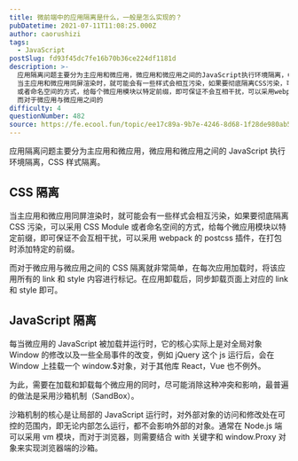 ```yaml
---
title: 微前端中的应用隔离是什么，一般是怎么实现的？
pubDatetime: 2021-07-11T11:08:25.000Z
author: caorushizi
tags:
  - JavaScript
postSlug: fd93f45dc7fe16b70b36ce224df1181d
description: >-
  应用隔离问题主要分为主应用和微应用，微应用和微应用之间的JavaScript执行环境隔离，CSS样式隔离。 CSS隔离
  当主应用和微应用同屏渲染时，就可能会有一些样式会相互污染，如果要彻底隔离CSS污染，可以采用CSS Module
  或者命名空间的方式，给每个微应用模块以特定前缀，即可保证不会互相干扰，可以采用webpack的postcss插件，在打包时添加特定的前缀。
  而对于微应用与微应用之间的
difficulty: 4
questionNumber: 482
source: https://fe.ecool.fun/topic/ee17c89a-9b7e-4246-8d68-1f28de980ab5
---
```


应用隔离问题主要分为主应用和微应用，微应用和微应用之间的 JavaScript 执行环境隔离，CSS 样式隔离。

## CSS 隔离

当主应用和微应用同屏渲染时，就可能会有一些样式会相互污染，如果要彻底隔离 CSS 污染，可以采用 CSS Module 或者命名空间的方式，给每个微应用模块以特定前缀，即可保证不会互相干扰，可以采用 webpack 的 postcss 插件，在打包时添加特定的前缀。

而对于微应用与微应用之间的 CSS 隔离就非常简单，在每次应用加载时，将该应用所有的 link 和 style 内容进行标记。在应用卸载后，同步卸载页面上对应的 link 和 style 即可。

## JavaScript 隔离

每当微应用的 JavaScript 被加载并运行时，它的核心实际上是对全局对象 Window 的修改以及一些全局事件的改变，例如 jQuery 这个 js 运行后，会在 Window 上挂载一个 window.$对象，对于其他库 React，Vue 也不例外。

为此，需要在加载和卸载每个微应用的同时，尽可能消除这种冲突和影响，最普遍的做法是采用沙箱机制（SandBox）。

沙箱机制的核心是让局部的 JavaScript 运行时，对外部对象的访问和修改处在可控的范围内，即无论内部怎么运行，都不会影响外部的对象。通常在 Node.js 端可以采用 vm 模块，而对于浏览器，则需要结合 with 关键字和 window.Proxy 对象来实现浏览器端的沙箱。
